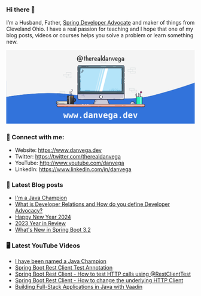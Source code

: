 ### Hi there 👋

I’m a Husband, Father, [Spring Developer Advocate](https://tanzu.vmware.com/developer/advocates/) and maker of things from Cleveland Ohio. I have a real passion for teaching and I hope that one of my blog posts, videos or courses helps you solve a problem or learn something new.

![Profile Header](./github_profile_header.png)

### 🤝 Connect with me:

- Website: https://www.danvega.dev
- Twitter: https://twitter.com/therealdanvega
- YouTube: http://www.youtube.com/danvega
- LinkedIn: https://www.linkedin.com/in/danvega

### 📝 Latest Blog posts

<!-- BLOG-POST-LIST:START -->
- [I&#39;m a Java Champion](/blog/2024/01/21/java-champion)
- [What is Developer Relations and How do you define Developer Advocacy?](/blog/2024/01/15/developer-advocate)
- [Happy New Year 2024](/blog/2024/01/01/happy-new-year-2024)
- [2023 Year in Review](/blog/2023/12/30/2023-year-in-review)
- [What&#39;s New in Spring Boot 3.2](/blog/2023/12/20/spring-boot-3-2)
<!-- BLOG-POST-LIST:END -->

### 🖥 Latest YouTube Videos

<!-- YOUTUBE:START -->
- [I have been named a Java Champion](https://www.youtube.com/watch?v=SZY4m0OjoS8)
- [Spring Boot Rest Client Test Annotation](https://www.youtube.com/watch?v=CtjAwi6XByg)
- [Spring Boot Rest Client - How to test HTTP calls using @RestClientTest](https://www.youtube.com/watch?v=jhhi03AIin4)
- [Spring Boot Rest Client - How to change the underlying HTTP Client](https://www.youtube.com/watch?v=9M0NggD6Mbw)
- [Building Full-Stack Applications in Java with Vaadin](https://www.youtube.com/watch?v=5jRwAWjMoZU)
<!-- YOUTUBE:END -->
